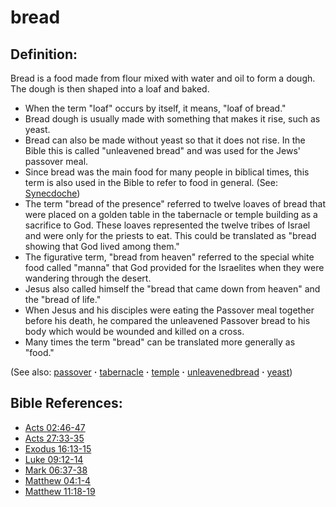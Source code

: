 # bread #

## Definition: ##

Bread is a food made from flour mixed with water and oil to form a dough. The dough is then shaped into a loaf and baked.

* When the term "loaf" occurs by itself, it means, "loaf of bread."
* Bread dough is usually made with something that makes it rise, such as yeast.
* Bread can also be made without yeast so that it does not rise. In the Bible this is called "unleavened bread" and was used for the Jews' passover meal.
* Since bread was the main food for many people in biblical times, this term is also used in the Bible to refer to food in general. (See: [Synecdoche](https://git.door43.org/Door43/en-ta-translate-vol2/src/master/content/figs_synecdoche.md))
* The term "bread of the presence" referred to twelve loaves of bread that were placed on a golden table in the tabernacle or temple building as a sacrifice to God. These loaves represented the twelve tribes of Israel and were only for the priests to eat. This could be translated as "bread showing that God lived among them." 
* The figurative term, "bread from heaven" referred to the special white food called "manna" that God provided for the Israelites when they were wandering through the desert.
* Jesus also called himself the "bread that came down from heaven" and the "bread of life."
* When Jesus and his disciples were eating the Passover meal together before his death, he compared the unleavened Passover bread to his body which would be wounded and killed on a cross.
* Many times the term "bread" can be translated more generally as "food."

(See also: [passover](../kt/passover.md) **·** [tabernacle](../kt/tabernacle.md) **·** [temple](../kt/temple.md) **·** [unleavenedbread](../kt/unleavenedbread.md) **·** [yeast](../other/yeast.md)) 

## Bible References: ##

* [Acts 02:46-47](https://door43.org/en/bible/notes/act/02/46)
* [Acts 27:33-35](https://door43.org/en/bible/notes/act/27/33)
* [Exodus 16:13-15](https://door43.org/en/bible/notes/exo/16/13)
* [Luke 09:12-14](https://door43.org/en/bible/notes/luk/09/12)
* [Mark 06:37-38](https://door43.org/en/bible/notes/mrk/06/37)
* [Matthew 04:1-4](https://door43.org/en/bible/notes/mat/04/01)
* [Matthew 11:18-19](https://door43.org/en/bible/notes/mat/11/18)

